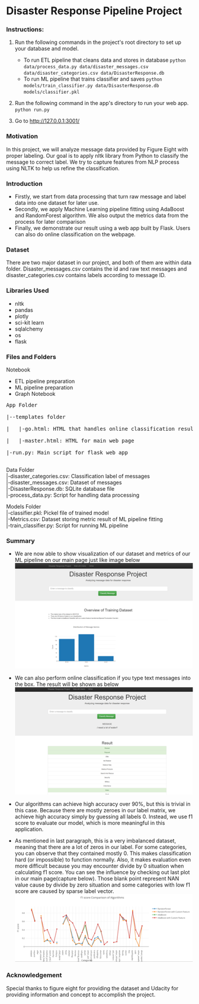 # Disaster Response Pipeline Project

### Instructions:
1. Run the following commands in the project's root directory to set up your database and model.

    - To run ETL pipeline that cleans data and stores in database
        `python data/process_data.py data/disaster_messages.csv data/disaster_categories.csv data/DisasterResponse.db`
    - To run ML pipeline that trains classifier and saves
        `python models/train_classifier.py data/DisasterResponse.db models/classifier.pkl`

2. Run the following command in the app's directory to run your web app.
    `python run.py`

3. Go to http://127.0.0.1:3001/

### Motivation
In this project, we will analyze message data provided by Figure Eight with proper labeling. Our goal is to apply nltk library from Python to classify the message to correct label. We try to capture features from NLP process using NLTK to help us refine the classification. 

### Introduction
- Firstly, we start from data processing that turn raw message and label data into one dataset for later use. 
- Secondly, we apply Machine Learning pipeline fitting using AdaBoost and RandomForest algorithm. We also output the metrics data from the process for later comparison
- Finally, we demonstrate our result using a web app built by Flask. Users can also do online classification on the webpage.


### Dataset
There are two major dataset in our project, and both of them are within data folder. Disaster_messages.csv contains the id and raw text messages and disaster_categories.csv contains labels according to message ID.


### Libraries Used
- nltk
- pandas
- plotly
- sci-kit learn
- sqlalchemy
- os
- flask

### Files and Folders
Notebook
- ETL pipeline preparation
- ML pipeline preparation
- Graph Notebook
<pre>
App Folder <br>
|--templates folder <br>
|   |-go.html: HTML that handles online classification results <br>
|   |-master.html: HTML for main web page <br>
|-run.py: Main script for flask web app <br>
</pre>
Data Folder <br>
|-disaster_categories.csv: Classification label of messages <br>
|-disaster_messages.csv: Dataset of messages <br>
|-DisasterResponse.db: SQLite database file <br>
|-process_data.py: Script for handling data processing <br>

Models Folder <br>
|-classifier.pkl: Pickel file of trained model <br> 
|-Metrics.csv: Dataset storing metric result of ML pipeline fitting <br>
|-train_classifier.py: Script for running ML pipeline <br>

### Summary
- We are now able to show visualization of our dataset and metrics of our ML pipeline on our main page just like image below
![image](images/main_page1.PNG)

- We can also perform online classification if you type text messages into the box. The result will be shown as below
![image](images/online_classification.PNG)

- Our algorithms can achieve high accuracy over 90%, but this is trivial in this case. Because there are mostly zeroes in our label matrix, we achieve high accuracy simply by guessing all labels 0. Instead, we use f1 score to evaluate our model, which is more meaningful in this application.

- As mentioned in last paragraph, this is a very imbalanced dataset, meaning that there are a lot of zeros in our label. For some categories, you can observe that they contained mostly 0. This makes classification hard (or impossible) to function normally. Also, it makes evaluation even more difficult because you may encounter divide by 0 situation when calculating f1 score. You can see the influence by checking out last plot in our main page(capture below). Those blank point represent NAN value cause by divide by zero situation and some categories with low f1 score are caused by sparse label vector.
![image](images/f1score_plot.PNG)


### Acknowledgement
Special thanks to figure eight for providing the dataset and Udacity for providing information and concept to accomplish the project.
